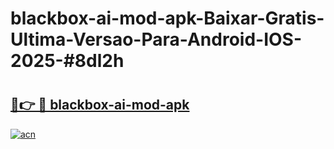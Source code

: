 # blackbox-ai-mod-apk-Baixar-Gratis-Ultima-Versao-Para-Android-IOS-2025-#8dl2h

# <h2><a href="https://ainizakaria.my?title=blackbox-ai-mod-apk&ref=24M">🔗👉 🔴 blackbox-ai-mod-apk</a></h2>

[![acn](https://github.com/user-attachments/assets/0f9c940e-d8b0-45ae-aac7-cd30a18b3e1c)](https://ainizakaria.my?title=blackbox-ai-mod-apk&ref=24M)


